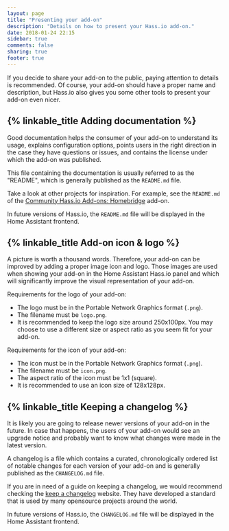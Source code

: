 ```yaml
---
layout: page
title: "Presenting your add-on"
description: "Details on how to present your Hass.io add-on."
date: 2018-01-24 22:15
sidebar: true
comments: false
sharing: true
footer: true
---
```


If you decide to share your add-on to the public, paying attention to details is recommended. Of course, your add-on should have a proper name and description, but Hass.io also gives you some other tools to present your add-on even nicer.

## {% linkable_title Adding documentation %}

Good documentation helps the consumer of your add-on to understand its usage, explains configuration options, points users in the right direction in the case they have questions or issues, and contains the license under which the add-on was published.

This file containing the documentation is usually referred to as the "README", which is generally published as the `README.md` file.

Take a look at other projects for inspiration. For example, see the `README.md` of the [Community Hass.io Add-ons: Homebridge](https://github.com/hassio-addons/addon-homebridge/blob/master/README.md) add-on.

In future versions of Hass.io, the `README.md` file will be displayed in the Home Assistant frontend.

## {% linkable_title Add-on icon & logo %}

A picture is worth a thousand words. Therefore, your add-on can be improved by adding a proper image icon and logo. Those images are used when showing your add-on in the Home Assistant Hass.io panel and which will significantly improve the visual representation of your add-on.

Requirements for the logo of your add-on:

- The logo must be in the Portable Network Graphics format (`.png`).
- The filename must be `logo.png`.
- It is recommended to keep the logo size around 250x100px. You may choose to use a different size or aspect ratio as you seem fit for your add-on.

Requirements for the icon of your add-on:

- The icon must be in the Portable Network Graphics format (`.png`).
- The filename must be `icon.png`.
- The aspect ratio of the icon must be 1x1 (square).
- It is recommended to use an icon size of 128x128px.

## {% linkable_title Keeping a changelog %}

It is likely you are going to release newer versions of your add-on in the future. In case that happens, the users of your add-on would see an upgrade notice and probably want to know what changes were made in the latest version.

A changelog is a file which contains a curated, chronologically ordered list of notable changes for each version of your add-on and is generally published as the `CHANGELOG.md` file.

If you are in need of a guide on keeping a changelog, we would recommend checking the [keep a changelog](http://keepachangelog.com) website. They have developed a standard that is used by many opensource projects around the world.

In future versions of Hass.io, the `CHANGELOG.md` file will be displayed in the Home Assistant frontend.
